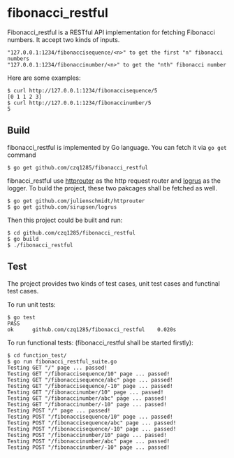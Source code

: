 # fibonacci_restful

Fibonacci_restful is a RESTful API implementation for fetching Fibonacci numbers. It accept two kinds of inputs.

	"127.0.0.1:1234/fibonaccisequence/<n>" to get the first "n" fibonacci numbers
	"127.0.0.1:1234/fibonaccinumber/<n>" to get the "nth" fibonacci number

Here are some examples:

	$ curl http://127.0.0.1:1234/fibonaccisequence/5
	[0 1 1 2 3]
	$ curl http://127.0.0.1:1234/fibonaccinumber/5
	5

## Build

fibonacci_restful is implemented by Go language. You can fetch it via `go get` command

	$ go get github.com/czq1285/fibonacci_restful

fibnacci_restful use [httprouter](https://github.com/julienschmidt/httprouter) as the http request router and [logrus](https://github.com/sirupsen/logrus) as the logger. To build the project, these two pakcages shall be fetched as well.

	$ go get github.com/julienschmidt/httprouter
	$ go get github.com/sirupsen/logrus

Then this project could be built and run:

	$ cd github.com/czq1285/fibonacci_restful
	$ go build
	$ ./fibonacci_restful

## Test

The project provides two kinds of test cases, unit test cases and functinal test cases.

To run unit tests:

	$ go test
	PASS
	ok  	github.com/czq1285/fibonacci_restful	0.020s

To run functional tests: (fibonacci_restful shall be started firstly):

	$ cd function_test/
	$ go run fibonacci_restful_suite.go 
	Testing GET "/" page ... passed!
	Testing GET "/fibonaccisequence/10" page ... passed!
	Testing GET "/fibonaccisequence/abc" page ... passed!
	Testing GET "/fibonaccisequence/-10" page ... passed!
	Testing GET "/fibonaccinumber/10" page ... passed!
	Testing GET "/fibonaccinumber/abc" page ... passed!
	Testing GET "/fibonaccinumber/-10" page ... passed!
	Testing POST "/" page ... passed!
	Testing POST "/fibonaccisequence/10" page ... passed!
	Testing POST "/fibonaccisequence/abc" page ... passed!
	Testing POST "/fibonaccisequence/-10" page ... passed!
	Testing POST "/fibonaccinumber/10" page ... passed!
	Testing POST "/fibonaccinumber/abc" page ... passed!
	Testing POST "/fibonaccinumber/-10" page ... passed!


